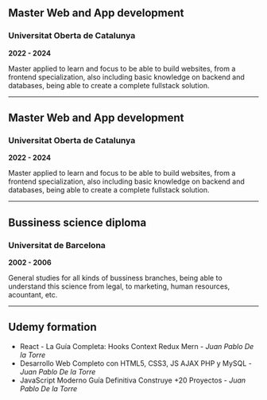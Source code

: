 ## Master Web and App development
### Universitat Oberta de Catalunya

**2022 - 2024**

Master applied to learn and focus to be able to build websites, from a frontend specialization, also including basic knowledge on backend and databases, being able to create a complete fullstack solution.

---

## Master Web and App development
### Universitat Oberta de Catalunya

**2022 - 2024**

Master applied to learn and focus to be able to build websites, from a frontend specialization, also including basic knowledge on backend and databases, being able to create a complete fullstack solution.

---

## Bussiness science diploma
### Universitat de Barcelona

**2002 - 2006**

General studies for all kinds of bussiness branches, being able to understand this science from legal, to marketing, human resources, acountant, etc.

---

## Udemy formation

- React - La Guía Completa: Hooks Context Redux Mern - *Juan Pablo De la Torre*
- Desarrollo Web Completo con HTML5, CSS3, JS AJAX PHP y MySQL - *Juan Pablo De la Torre*
- JavaScript Moderno Guía Definitiva Construye +20 Proyectos - *Juan Pablo De la Torre*
